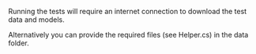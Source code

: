 Running the tests will require an internet connection to download the test data and models.

Alternatively you can provide the required files (see Helper.cs) in the data folder.